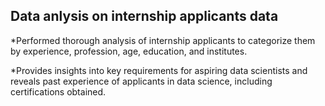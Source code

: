 ## Data anlysis on internship applicants data

*Performed thorough analysis of internship applicants to categorize them by experience, profession, age, education, and institutes.

*Provides insights into key requirements for aspiring data scientists and reveals past experience of applicants in data science, including certifications obtained.
